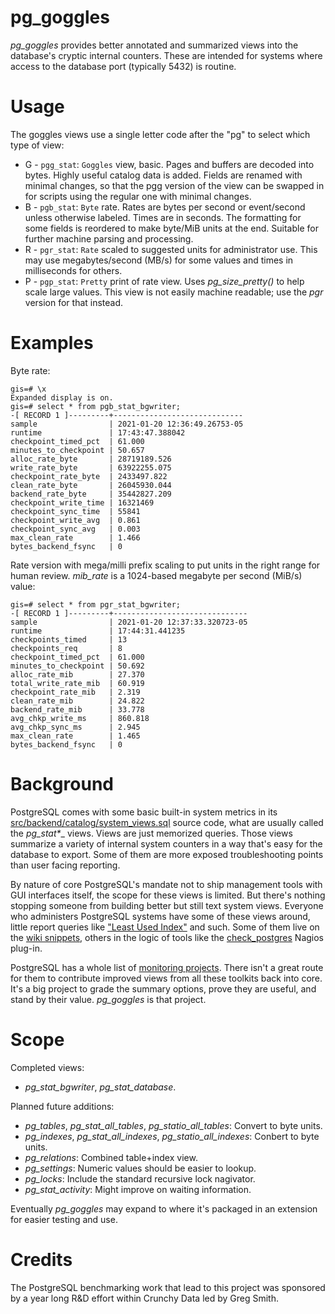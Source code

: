 # pg_goggles

_pg\_goggles_ provides better annotated and summarized views into the database's cryptic internal counters.  These are intended for systems where access to the database port (typically 5432) is routine.

# Usage

The goggles views use a single letter code after the "pg" to select which type of view:

* G - `pgg_stat`:  `Goggles` view, basic.  Pages and buffers are decoded into bytes.  Highly useful catalog data is added.  Fields are renamed with minimal changes, so that the pgg version of the view can be swapped in for scripts using the regular one with minimal changes.
* B - `pgb_stat`:  `Byte` rate.  Rates are bytes per second or event/second unless otherwise labeled.  Times are in seconds.  The formatting for some fields is reordered to make byte/MiB units at the end.  Suitable for further machine parsing and processing.
* R - `pgr_stat`:  `Rate` scaled to suggested units for administrator use.  This may use megabytes/second (MB/s) for some values and times in milliseconds for others.
* P - `pgp_stat`:  `Pretty` print of rate view.  Uses _pg\_size\_pretty()_ to help scale large values.  This view is not easily machine readable; use the _pgr_ version for that instead.

# Examples

Byte rate:

    gis=# \x
    Expanded display is on.
    gis=# select * from pgb_stat_bgwriter;
    -[ RECORD 1 ]---------+-----------------------------
    sample                | 2021-01-20 12:36:49.26753-05
    runtime               | 17:43:47.388042
    checkpoint_timed_pct  | 61.000
    minutes_to_checkpoint | 50.657
    alloc_rate_byte       | 28719189.526
    write_rate_byte       | 63922255.075
    checkpoint_rate_byte  | 2433497.822
    clean_rate_byte       | 26045930.044
    backend_rate_byte     | 35442827.209
    checkpoint_write_time | 16321469
    checkpoint_sync_time  | 55841
    checkpoint_write_avg  | 0.861
    checkpoint_sync_avg   | 0.003
    max_clean_rate        | 1.466
    bytes_backend_fsync   | 0

Rate version with mega/milli prefix scaling to put units in the right range for human review.  _mib\_rate_ is a 1024-based megabyte per second (MiB/s) value:

    gis=# select * from pgr_stat_bgwriter;
    -[ RECORD 1 ]---------+------------------------------
    sample                | 2021-01-20 12:37:33.320723-05
    runtime               | 17:44:31.441235
    checkpoints_timed     | 13
    checkpoints_req       | 8
    checkpoint_timed_pct  | 61.000
    minutes_to_checkpoint | 50.692
    alloc_rate_mib        | 27.370
    total_write_rate_mib  | 60.919
    checkpoint_rate_mib   | 2.319
    clean_rate_mib        | 24.822
    backend_rate_mib      | 33.778
    avg_chkp_write_ms     | 860.818
    avg_chkp_sync_ms      | 2.945
    max_clean_rate        | 1.465
    bytes_backend_fsync   | 0

# Background

PostgreSQL comes with some basic built-in system metrics in its [src/backend/catalog/system_views.sql](https://github.com/postgres/postgres/blob/master/src/backend/catalog/system_views.sql) source code, what are usually called the _pg_stat*__ views.  Views are just memorized queries.  Those views summarize a variety of internal system counters in a way that's easy for the database to export.  Some of them are more exposed troubleshooting points than user facing reporting.  

By nature of core PostgreSQL's mandate not to ship management tools with GUI interfaces itself, the scope for these views is limited.  But there's nothing stopping someone from building better but still text system views.  Everyone who administers PostgreSQL systems have some of these views around, little report queries like ["Least Used Index"](https://wiki.postgresql.org/wiki/Index_Maintenance) and such.  Some of them live on the [wiki snippets](https://wiki.postgresql.org/wiki/Category:Snippets), others in the logic of tools like the [check_postgres](https://bucardo.org/check_postgres/) Nagios plug-in.

PostgreSQL has a whole list of [monitoring projects](https://wiki.postgresql.org/wiki/Monitoring).  There isn't a great route for them to contribute improved views from all these toolkits back into core.  It's a big project to grade the summary options, prove they are useful, and stand by their value.  _pg\_goggles_ is that project.

# Scope

Completed views:

* _pg\_stat\_bgwriter_, _pg\_stat\_database_.

Planned future additions:

* _pg\_tables_, _pg\_stat\_all\_tables_, _pg\_statio\_all\_tables_:  Convert to byte units.
* _pg\_indexes_, _pg\_stat\_all\_indexes_, _pg\_statio\_all\_indexes_:  Conbert to byte units.
* _pg\_relations_:  Combined table+index view.
* _pg\_settings_:  Numeric values should be easier to lookup.
* _pg\_locks_:  Include the standard recursive lock nagivator.
* _pg\_stat\_activity_:  Might improve on waiting information.

Eventually _pg\_goggles_ may expand to where it's packaged in an extension for easier testing and use.

# Credits

The PostgreSQL benchmarking work that lead to this project was sponsored by a year long R&D effort within Crunchy Data led by Greg Smith.